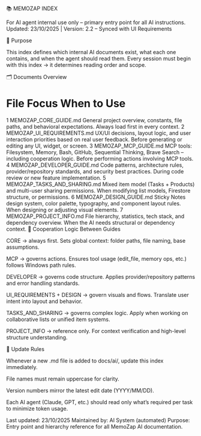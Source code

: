 📚 MEMOZAP INDEX

For AI agent internal use only – primary entry point for all AI instructions.
Updated: 23/10/2025 | Version: 2.2 – Synced with UI Requirements

🧭 Purpose

This index defines which internal AI documents exist, what each one contains, and when the agent should read them.
Every session must begin with this index → it determines reading order and scope.

🗂️ Documents Overview

# File Focus When to Use

1 MEMOZAP_CORE_GUIDE.md General project overview, constants, file paths, and behavioral expectations. Always load first in every context.
2 MEMOZAP_UI_REQUIREMENTS.md UX/UI decisions, layout logic, and user interaction priorities based on real user feedback. Before generating or editing any UI, widget, or screen.
3 MEMOZAP_MCP_GUIDE.md MCP tools: Filesystem, Memory, Bash, GitHub, Sequential Thinking, Brave Search – including cooperation logic. Before performing actions involving MCP tools.
4 MEMOZAP_DEVELOPER_GUIDE.md Code patterns, architecture rules, provider/repository standards, and security best practices. During code review or new feature implementation.
5 MEMOZAP_TASKS_AND_SHARING.md Mixed item model (Tasks + Products) and multi-user sharing permissions. When modifying list models, Firestore structure, or permissions.
6 MEMOZAP_DESIGN_GUIDE.md Sticky Notes design system, color palette, typography, and component layout rules. When designing or adjusting visual elements.
7 MEMOZAP_PROJECT_INFO.md File hierarchy, statistics, tech stack, and dependency overview. When the AI needs structural or dependency context.
🧩 Cooperation Logic Between Guides

CORE → always first.
Sets global context: folder paths, file naming, base assumptions.

MCP → governs actions.
Ensures tool usage (edit_file, memory ops, etc.) follows Windows path rules.

DEVELOPER → governs code structure.
Applies provider/repository patterns and error handling standards.

UI_REQUIREMENTS + DESIGN → govern visuals and flows.
Translate user intent into layout and behavior.

TASKS_AND_SHARING → governs complex logic.
Apply when working on collaborative lists or unified item systems.

PROJECT_INFO → reference only.
For context verification and high-level structure understanding.

🔁 Update Rules

Whenever a new .md file is added to docs/ai/, update this index immediately.

File names must remain uppercase for clarity.

Version numbers mirror the latest edit date (YYYY/MM/DD).

Each AI agent (Claude, GPT, etc.) should read only what’s required per task to minimize token usage.

Last updated: 23/10/2025
Maintained by: AI System (automated)
Purpose: Entry point and hierarchy reference for all MemoZap AI documentation.
